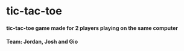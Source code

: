 # tic-tac-toe

#### tic-tac-toe game made for 2 players playing on the same computer
#### Team: Jordan, Josh and Gio
